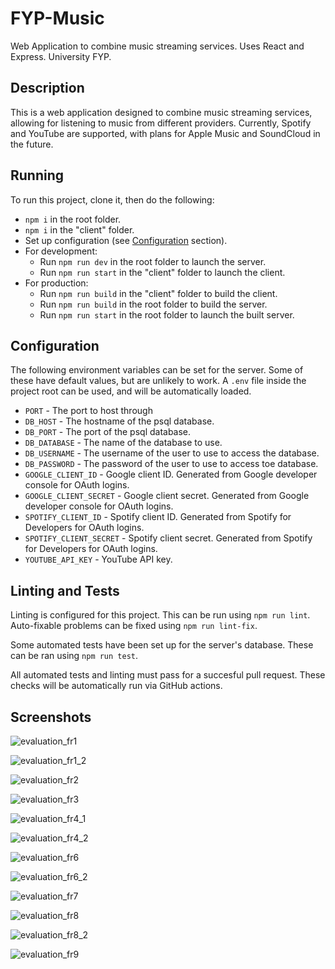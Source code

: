 # FYP-Music
Web Application to combine music streaming services. Uses React and Express. University FYP.

## Description
This is a web application designed to combine music streaming services, allowing for listening to music from different providers.
Currently, Spotify and YouTube are supported, with plans for Apple Music and SoundCloud in the future.

## Running
To run this project, clone it, then do the following:
- `npm i` in the root folder.
- `npm i` in the "client" folder.
- Set up configuration (see [Configuration](#Configuration) section).
- For development:
  - Run `npm run dev` in the root folder to launch the server.
  - Run `npm run start` in the "client" folder to launch the client.
- For production:
  - Run `npm run build` in the "client" folder to build the client.
  - Run `npm run build` in the root folder to build the server.
  - Run `npm run start` in the root folder to launch the built server.

## Configuration
The following environment variables can be set for the server. Some of these have default values, but are unlikely to work.
A `.env` file inside the project root can be used, and will be automatically loaded.
- `PORT` - The port to host through
- `DB_HOST` - The hostname of the psql database.
- `DB_PORT` - The port of the psql database.
- `DB_DATABASE` - The name of the database to use.
- `DB_USERNAME` - The username of the user to use to access the database.
- `DB_PASSWORD` - The password of the user to use to access toe database.
- `GOOGLE_CLIENT_ID` - Google client ID. Generated from Google developer console for OAuth logins.
- `GOOGLE_CLIENT_SECRET` - Google client secret. Generated from Google developer console for OAuth logins.
- `SPOTIFY_CLIENT_ID` - Spotify client ID. Generated from Spotify for Developers for OAuth logins.
- `SPOTIFY_CLIENT_SECRET` - Spotify client secret. Generated from Spotify for Developers for OAuth logins.
- `YOUTUBE_API_KEY` - YouTube API key.

## Linting and Tests
Linting is configured for this project. This can be run using `npm run lint`. Auto-fixable problems can be fixed using `npm run lint-fix`. 

Some automated tests have been set up for the server's database. These can be ran using `npm run test`.

All automated tests and linting must pass for a succesful pull request. These checks will be automatically run via GitHub actions.

## Screenshots
![evaluation_fr1](https://user-images.githubusercontent.com/2904567/187913696-77bdd42b-4739-4740-98f6-862fdfe9c5e9.png)

![evaluation_fr1_2](https://user-images.githubusercontent.com/2904567/187913702-a31ed48f-c7d7-4998-9702-9e51e7ce4442.png)

![evaluation_fr2](https://user-images.githubusercontent.com/2904567/187913706-bb746d74-3a2c-4324-9d1e-c93ca856dbf9.png)

![evaluation_fr3](https://user-images.githubusercontent.com/2904567/187913710-b67ef70b-7a6d-481e-98ee-5202ccfc694c.png)

![evaluation_fr4_1](https://user-images.githubusercontent.com/2904567/187913712-1dab675f-cdb9-48ec-abac-f95a1bedda15.png)

![evaluation_fr4_2](https://user-images.githubusercontent.com/2904567/187913715-4d7abbd6-573b-49d7-9d9c-90524685bab7.png)

![evaluation_fr6](https://user-images.githubusercontent.com/2904567/187913718-f8d2288c-99bd-45f1-bfe2-fca8d21656dd.png)

![evaluation_fr6_2](https://user-images.githubusercontent.com/2904567/187913729-ec4def1f-8d7f-403a-9093-e0871018c3ec.png)

![evaluation_fr7](https://user-images.githubusercontent.com/2904567/187913735-355a36f1-34fa-4fb9-b414-affa024e2f6d.png)

![evaluation_fr8](https://user-images.githubusercontent.com/2904567/187913738-18689f8a-0292-40c7-b6a4-b952d71f6cc2.png)

![evaluation_fr8_2](https://user-images.githubusercontent.com/2904567/187913740-36f9e463-fe41-4805-a950-dc6f96002e5e.png)

![evaluation_fr9](https://user-images.githubusercontent.com/2904567/187913744-524212b8-4364-4fb5-9563-533ca21a387d.png)

